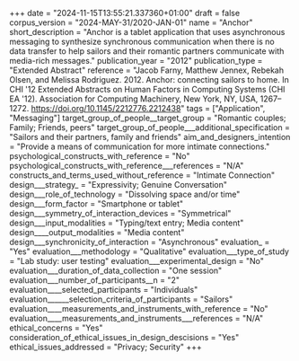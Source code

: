 +++
date = "2024-11-15T13:55:21.337360+01:00"
draft = false
corpus_version = "2024-MAY-31/2020-JAN-01"
name = "Anchor"
short_description = "Anchor is a tablet application that uses asynchronous messaging to synthesize synchronous communication when there is no data transfer to help sailors and their romantic partners communicate with media-rich messages."
publication_year = "2012"
publication_type = "Extended Abstract"
reference = "Jacob Farny, Matthew Jennex, Rebekah Olsen, and Melissa Rodriguez. 2012. Anchor: connecting sailors to home. In CHI '12 Extended Abstracts on Human Factors in Computing Systems (CHI EA '12). Association for Computing Machinery, New York, NY, USA, 1267–1272. https://doi.org/10.1145/2212776.2212438"
tags = ["Application", "Messaging"]
target_group_of_people__target_group = "Romantic couples; Family; Friends, peers"
target_group_of_people___additional_specification = "Sailors and their partners, family and friends"
aim_and_designers_intention = "Provide a means of communication for more intimate connections."
psychological_constructs_with_reference = "No"
psychological_constructs_with_reference___references = "N/A"
constructs_and_terms_used_without_reference = "Intimate Connection"
design___strategy_ = "Expressivity; Genuine Conversation"
design___role_of_technology = "Dissolving space and/or time"
design___form_factor = "Smartphone or tablet"
design___symmetry_of_interaction_devices = "Symmetrical"
design___input_modalities = "Typing/text entry; Media content"
design____output_modalities = "Media content"
design___synchronicity_of_interaction = "Asynchronous"
evaluation_ = "Yes"
evaluation___methodology = "Qualitative"
evaluation___type_of_study = "Lab study: user testing"
evaluation___experimental_design = "No"
evaluation___duration_of_data_collection = "One session"
evaluation___number_of_participants__n = "2"
evaluation____selected_participants = "Individuals"
evaluation______selection_criteria_of_participants = "Sailors"
evaluation____measurements_and_instruments_with_reference = "No"
evaluation____measurements_and_instruments___references = "N/A"
ethical_concerns = "Yes"
consideration_of_ethical_issues_in_design_descisions = "Yes"
ethical_issues_addressed = "Privacy; Security"
+++
